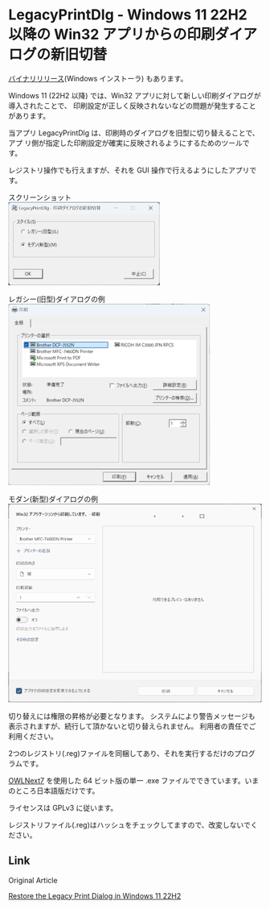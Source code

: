# LegacyPrintDlg - Windows 11 22H2 以降の Win32 アプリからの印刷ダイアログの新旧切替

[バイナリリリース](https://github.com/neige68/LegacyPrintDlg/releases)(Windows インストーラ) もあります。

Windows 11 (22H2 以降) では、Win32 アプリに対して新しい印刷ダイアログが導入されたことで、
印刷設定が正しく反映されないなどの問題が発生することがあります。

当アプリ LegacyPrintDlg は、印刷時のダイアログを旧型に切り替えることで、アプ
リ側が指定した印刷設定が確実に反映されるようにするためのツールです。

レジストリ操作でも行えますが、それを GUI 操作で行えるようにしたアプリです。

スクリーンショット<br>
![スクリーン ショット](image/LegacyPrintDlg.png)

レガシー(旧型)ダイアログの例<br>
![レガシーダイアログの例](image/Legacy.png)

モダン(新型)ダイアログの例<br>
![モダンダイアログの例](image/Modern.png)

切り替えには権限の昇格が必要となります。
システムにより警告メッセージも表示されますが、続行して頂かないと切り替えられません。
利用者の責任でご利用ください。

2つのレジストリ(.reg)ファイルを同梱してあり、それを実行するだけのプログラムです。

[OWLNext7](https://sourceforge.net/projects/owlnext/) を使用した 64 ビット版の単一 .exe ファイルでできています。いまのところ日本語版だけです。

ライセンスは GPLv3 に従います。

レジストリファイル(.reg)はハッシュをチェックしてますので、改変しないでください。

## Link

Original Article

[Restore the Legacy Print Dialog in Windows 11 22H2](https://www.winhelponline.com/blog/restore-legacy-print-dialog-windows-11/)
